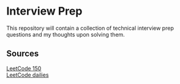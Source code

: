 # Interview Prep

This repository will contain a collection of technical interview prep questions and my thoughts upon solving them. 

## Sources

[LeetCode 150](leetcode/top-150/README.md)  
[LeetCode dailies](leetcode/dailies/README.md)  